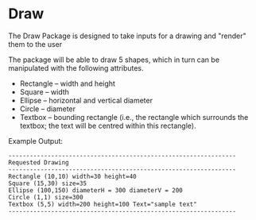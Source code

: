 # Draw

The Draw Package is designed to take inputs for a drawing and "render" them to the user

The package will be able to draw 5 shapes, which in turn can be manipulated with the following attributes.
- Rectangle – width and height
- Square – width
- Ellipse – horizontal and vertical diameter
- Circle – diameter
- Textbox – bounding rectangle (i.e., the rectangle which surrounds the textbox; the text will be
centred within this rectangle).

Example Output:
```
----------------------------------------------------------------
Requested Drawing
----------------------------------------------------------------
Rectangle (10,10) width=30 height=40
Square (15,30) size=35
Ellipse (100,150) diameterH = 300 diameterV = 200
Circle (1,1) size=300
Textbox (5,5) width=200 height=100 Text="sample text"
----------------------------------------------------------------
```